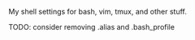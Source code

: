 My shell settings for bash, vim, tmux, and other stuff.

TODO: consider removing .alias and .bash_profile

